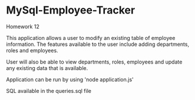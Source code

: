 # MySql-Employee-Tracker
Homework 12

This application allows a user to modify an existing table of employee information. The features available to the user include adding departments, roles and employees.

User will also be able to view departments, roles, employees and update any existing data that is available.

Application can be run by using 'node application.js'

SQL available in the queries.sql file